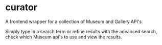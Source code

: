 # curator
A frontend wrapper for a collection of Museum and Gallery API's

Simply type in a search term or refine results with the advanced search, check which Museum api's to use and view the results.